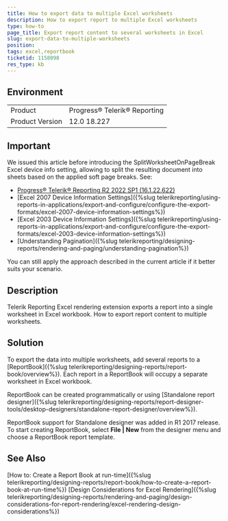 ```yaml
---
title: How to export data to multiple Excel worksheets
description: How to export report to multiple Excel worksheets
type: how-to
page_title: Export report content to several worksheets in Excel
slug: export-data-to-multiple-worksheets
position: 
tags: excel,reportbook
ticketid: 1158098
res_type: kb
---
```


## Environment
<table>
	<tr>
		<td>Product</td>
		<td>Progress® Telerik® Reporting</td>
	</tr>
	<tr>
		<td>Product Version</td>
		<td>12.0 18.227</td>
	</tr>
</table>

## Important
We issued this article before introducing the SplitWorksheetOnPageBreak Excel device info setting, 
allowing to split the resulting document into sheets based on the applied soft page breaks. See:

* [Progress® Telerik® Reporting R2 2022 SP1 (16.1.22.622)](https://www.telerik.com/support/whats-new/reporting/release-history/progress-telerik-reporting-r2-2022-sp1-16-1-22-622)
* [Excel 2007 Device Information Settings]({%slug telerikreporting/using-reports-in-applications/export-and-configure/configure-the-export-formats/excel-2007-device-information-settings%})
* [Excel 2003 Device Information Settings]({%slug telerikreporting/using-reports-in-applications/export-and-configure/configure-the-export-formats/excel-2003-device-information-settings%})
* [Understanding Pagination]({%slug telerikreporting/designing-reports/rendering-and-paging/understanding-pagination%})

You can still apply the approach described in the current article if it better suits your scenario.

## Description

Telerik Reporting Excel rendering extension exports a report into a single worksheet in Excel workbook. How to export report content to multiple worksheets.

## Solution

To export the data into multiple worksheets, add several reports to a [ReportBook]({%slug telerikreporting/designing-reports/report-book/overview%}).
Each report in a ReportBook will occupy a separate worksheet in Excel workbook.

ReportBook can be created programmatically or using [Standalone report designer]({%slug telerikreporting/designing-reports/report-designer-tools/desktop-designers/standalone-report-designer/overview%}).

ReportBook support for Standalone designer was added in R1 2017 release. To start creating ReportBook, select **File | New** from the designer menu and choose a ReportBook report template.

## See Also

[How to: Create a Report Book at run-time]({%slug telerikreporting/designing-reports/report-book/how-to-create-a-report-book-at-run-time%})
[Design Considerations for Excel Rendering]({%slug telerikreporting/designing-reports/rendering-and-paging/design-considerations-for-report-rendering/excel-rendering-design-considerations%})
